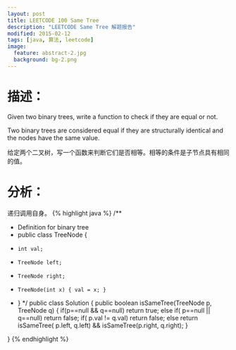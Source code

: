```yaml
---
layout: post
title: LEETCODE 100 Same Tree
description: "LEETCODE Same Tree 解题报告"
modified: 2015-02-12
tags: [java, 算法, leetcode]
image:
  feature: abstract-2.jpg
  background: bg-2.png
---
```


# 描述：
Given two binary trees, write a function to check if they are equal or not.

Two binary trees are considered equal if they are structurally identical and the nodes have the same value.

给定两个二叉树，写一个函数来判断它们是否相等。相等的条件是子节点具有相同的值。

<!--more-->

# 分析：
递归调用自身。
{% highlight java %}
/**
 * Definition for binary tree
 * public class TreeNode {
 *     int val;
 *     TreeNode left;
 *     TreeNode right;
 *     TreeNode(int x) { val = x; }
 * }
 */
public class Solution {
    public boolean isSameTree(TreeNode p, TreeNode q) {
        if(p==null && q==null) return true;
        else if( p==null || q==null) return false;
        if( p.val != q.val) return false;
        else return isSameTree( p.left, q.left) && isSameTree(p.right, q.right);
    }

}
{% endhighlight %}
